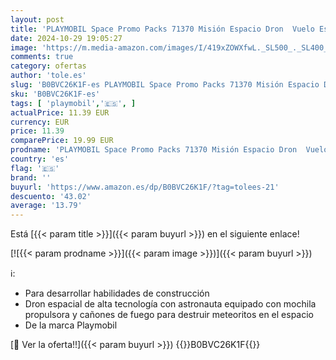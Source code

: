 ```yaml
---
layout: post
title: 'PLAYMOBIL Space Promo Packs 71370 Misión Espacio Dron  Vuelo Espacial  Jet Bag y cañones de Disparo  Juguetes para niños a Partir de 4 años'
date: 2024-10-29 19:05:27
image: 'https://m.media-amazon.com/images/I/419xZOWXfwL._SL500_._SL400_.jpg'
comments: true
category: ofertas
author: 'tole.es'
slug: 'B0BVC26K1F-es PLAYMOBIL Space Promo Packs 71370 Misión Espacio Dron...'
sku: 'B0BVC26K1F-es'
tags: [ 'playmobil','🇪🇸', ]
actualPrice: 11.39 EUR
currency: EUR
price: 11.39
comparePrice: 19.99 EUR
prodname: 'PLAYMOBIL Space Promo Packs 71370 Misión Espacio Dron  Vuelo Espacial  Jet Bag y cañones de Disparo  Juguetes para niños a Partir de 4 años'
country: 'es'
flag: '🇪🇸'
brand: ''
buyurl: 'https://www.amazon.es/dp/B0BVC26K1F/?tag=tolees-21'
descuento: '43.02'
average: '13.79'
---
```


Está [{{< param title >}}]({{< param buyurl >}}) en el siguiente enlace!

[![{{< param prodname >}}]({{< param image >}})]({{< param buyurl >}})

ℹ️:

- Para desarrollar habilidades de construcción
- Dron espacial de alta tecnología con astronauta equipado con mochila propulsora y cañones de fuego para destruir meteoritos en el espacio
- De la marca Playmobil

[🛒 Ver la oferta!!]({{< param buyurl >}})
{{<world>}}B0BVC26K1F{{</world>}}
